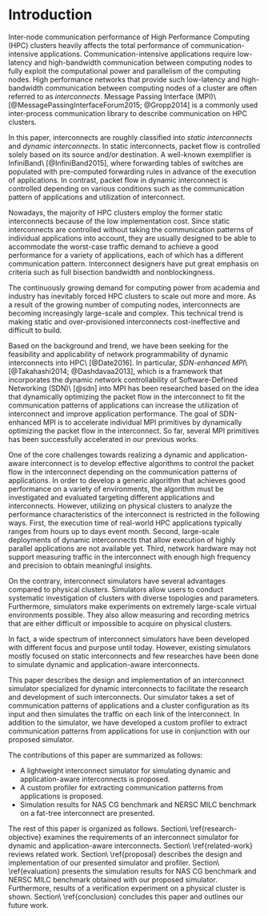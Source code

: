 # Introduction

<!-- 通信性能の重要性 -->
Inter-node communication performance of High Performance Computing (HPC)
clusters heavily affects the total performance of communication-intensive
applications. Communication-intensive applications require low-latency and
high-bandwidth communication between computing nodes to fully exploit the
computational power and parallelism of the computing nodes. High performance
networks that provide such low-latency and high-bandwidth communication
between computing nodes of a cluster are often referred to as _interconnects_.
Message Passing Interface (MPI)\ [@MessagePassingInterfaceForum2015;
@Gropp2014] is a commonly used inter-process communication library to describe
communication on HPC clusters.

<!-- 静的相互結合網と動的相互結合網の定義 -->
In this paper, interconnects are roughly classified into _static interconnects_
and _dynamic interconnects_. In static interconnects, packet flow is
controlled solely based on its source and/or destination. A well-known
exemplifier is InfiniBand\ [@InfiniBand2015], where forwarding tables of
switches are populated with pre-computed forwarding rules in advance of the
execution of applications. In contrast, packet flow in dynamic interconnect
is controlled depending on various conditions such as the communication
pattern of applications and utilization of interconnect.

<!-- 現在の相互結合網のトレンド (静的、それ故の過剰投資) -->
Nowadays, the majority of HPC clusters employ the former static interconnects
because of the low implementation cost. Since static interconnects are
controlled without taking the communication patterns of individual
applications into account, they are usually designed to be able to accommodate
the worst-case traffic demand to achieve a good performance for a variety of
applications, each of which has a different communication pattern.
Interconnect designers have put great emphasis on criteria such as full
bisection bandwidth and nonblockingness.

<!-- 相互結合網の大規模・複雑化と静的な相互結合網の限界 -->
The continuously growing demand for computing power from academia and industry
has inevitably forced HPC clusters to scale out more and more. As a result of
the growing number of computing nodes, interconnects are becoming increasingly
large-scale and complex. This technical trend is making static and
over-provisioned interconnects cost-ineffective and difficult to build.

<!-- 動的な相互結合網の提案 + SDN-enhanced MPI -->
Based on the background and trend, we have been seeking for the feasibility
and applicability of network programmability of dynamic interconnects into
HPC\ [@Date2016]. In particular, _SDN-enhanced MPI_\ [@Takahashi2014;
@Dashdavaa2013], which is a framework that incorporates the dynamic network
controllability of Software-Defined Networking (SDN)\ [@sdn] into MPI has been
researched based on the idea that dynamically optimizing the packet flow in
the interconnect to fit the communication patterns of applications can
increase the utilization of interconnect and improve application performance.
The goal of SDN-enhanced MPI is to accelerate individual MPI primitives by
dynamically optimizing the packet flow in the interconnect. So far, several
MPI primitives has been successfully accelerated in our previous works.

<!-- 動的な相互結合網の実機での研究開発の難しさ -->
One of the core challenges towards realizing a dynamic and application-aware
interconnect is to develop effective algorithms to control the packet flow in
the interconnect depending on the communication patterns of applications. In
order to develop a generic algorithm that achieves good performance on a
variety of environments, the algorithm must be investigated and evaluated
targeting different applications and interconnects. However, utilizing on
physical clusters to analyze the performance characteristics of the
interconnect is restricted in the following ways. First, the execution time of
real-world HPC applications typically ranges from hours up to days event
month. Second, large-scale deployments of dynamic interconnects that allow
execution of highly parallel applications are not available yet. Third,
network hardware may not support measuring traffic in the interconnect with
enough high frequency and precision to obtain meaningful insights.

<!-- シミュレータの有用性 -->
On the contrary, interconnect simulators have several advantages compared to
physical clusters. Simulators allow users to conduct systematic investigation
of clusters with diverse topologies and parameters. Furthermore, simulators
make experiments on extremely large-scale virtual environments possible. They
also allow measuring and recording metrics that are either difficult or
impossible to acquire on physical clusters.

<!-- 現在の相互結合網シミュレータの状況 -->
In fact, a wide spectrum of interconnect simulators  have been developed with
different focus and purpose until today. However, existing simulators mostly
focused on static interconnects and few researches have been done to simulate
dynamic and application-aware interconnects.

<!-- この論文でつくるシミュレータ -->
This paper describes the design and implementation of an
interconnect simulator specialized for dynamic interconnects to facilitate the
research and development of such interconnects. Our simulator takes
a set of communication patterns of applications and a cluster configuration as
its input and then simulates the traffic on each link of the interconnect.
In addition to the simulator, we have developed a custom profiler to extract
communication patterns from applications for use in conjunction with our
proposed simulator.

<!-- この論文の貢献 -->
The contributions of this paper are summarized as follows:

- A lightweight interconnect simulator for simulating dynamic and
  application-aware interconnects is proposed.
- A custom profiler for extracting communication patterns from applications is
  proposed.
- Simulation results for NAS CG benchmark and NERSC MILC benchmark on a
  fat-tree interconnect are presented.

<!-- アウトライン -->
The rest of this paper is organized as follows.
Section\ \ref{research-objective} examines the requirements of an interconnect
simulator for dynamic and application-aware interconnects.
Section\ \ref{related-work} reviews related work. Section\ \ref{proposal}
describes the design and implementation of our presented simulator and
profiler. Section\ \ref{evaluation} presents the simulation results for
NAS CG benchmark and NERSC MILC benchmark obtained with our proposed
simulator. Furthermore, results of a verification experiment on a physical
cluster is shown. Section\ \ref{conclusion} concludes this paper and outlines
our future work.
